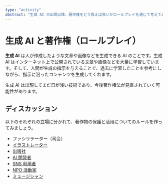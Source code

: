 ```yaml
---
type: "activity"
abstract: "生成 AI の出現以降、著作権をどう扱えば良いかロールプレイを通じて考えてみましょう。"
---
```


# 生成 AI と著作権（ロールプレイ）

**生成 AI** は人が作成したような文章や画像などを生成できる AI のことです。生成 AI はインターネット上で公開されている文章や画像などを大量に学習しています。そして、人間が生成の指示を与えることで、過去に学習したことを参考にしながら、指示に沿ったコンテンツを生成してくれます。

生成 AI は出現してまだ日が浅い技術であり、今後著作権法が見直されていく可能性があります。

## ディスカッション

以下のそれぞれの立場に分かれて、著作物の保護と活用についてのルールを作ってみましょう。

- ファシリテーター（司会）
- [イラストレーター](./generative-ai-and-copyright-role-play/illustrator.md)
- [出版社](./generative-ai-and-copyright-role-play/publisher.md)
- [AI 開発者](./generative-ai-and-copyright-role-play/engineer.md)
- [SNS 利用者](./generative-ai-and-copyright-role-play/engineer.md)
- [NPO 活動家](./generative-ai-and-copyright-role-play/npo.md)
- [ミュージシャン](./generative-ai-and-copyright-role-play/musician.md)
